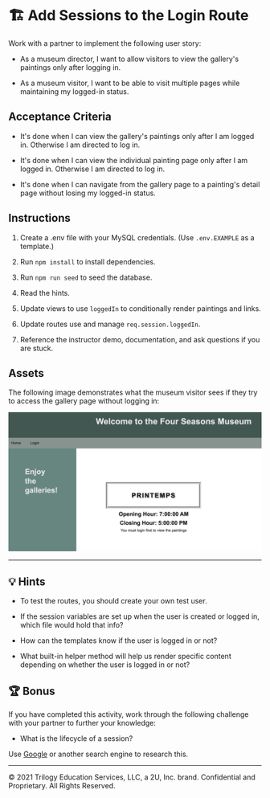 # 🏗️ Add Sessions to the Login Route

Work with a partner to implement the following user story:

- As a museum director, I want to allow visitors to view the gallery's paintings only after logging in.

- As a museum visitor, I want to be able to visit multiple pages while maintaining my logged-in status.

## Acceptance Criteria

- It's done when I can view the gallery's paintings only after I am logged in. Otherwise I am directed to log in.

- It's done when I can view the individual painting page only after I am logged in. Otherwise I am directed to log in.

- It's done when I can navigate from the gallery page to a painting's detail page without losing my logged-in status.

## Instructions

1. Create a .env file with your MySQL credentials. (Use `.env.EXAMPLE` as a template.)

2. Run `npm install` to install dependencies.

3. Run `npm run seed` to seed the database.

4. Read the hints.

5. Update views to use `loggedIn` to conditionally render paintings and links.

6. Update routes use and manage `req.session.loggedIn`.

7. Reference the instructor demo, documentation, and ask questions if you are stuck.

## Assets

The following image demonstrates what the museum visitor sees if they try to access the gallery page without logging in:

![On the museum webpage, under the gallery name and operating hours, a message prompts users to log in.](./Images/01-Unauthorized-Gallery.jpg)

---

## 💡 Hints

- To test the routes, you should create your own test user.

- If the session variables are set up when the user is created or logged in, which file would hold that info?

- How can the templates know if the user is logged in or not?

- What built-in helper method will help us render specific content depending on whether the user is logged in or not?

## 🏆 Bonus

If you have completed this activity, work through the following challenge with your partner to further your knowledge:

- What is the lifecycle of a session?

Use [Google](https://www.google.com) or another search engine to research this.

---

© 2021 Trilogy Education Services, LLC, a 2U, Inc. brand. Confidential and Proprietary. All Rights Reserved.
